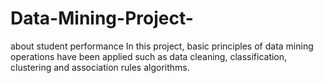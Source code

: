 # Data-Mining-Project-
about student performance
In this project, basic principles of data mining operations have been applied such as data cleaning, classification, clustering and association rules algorithms.
